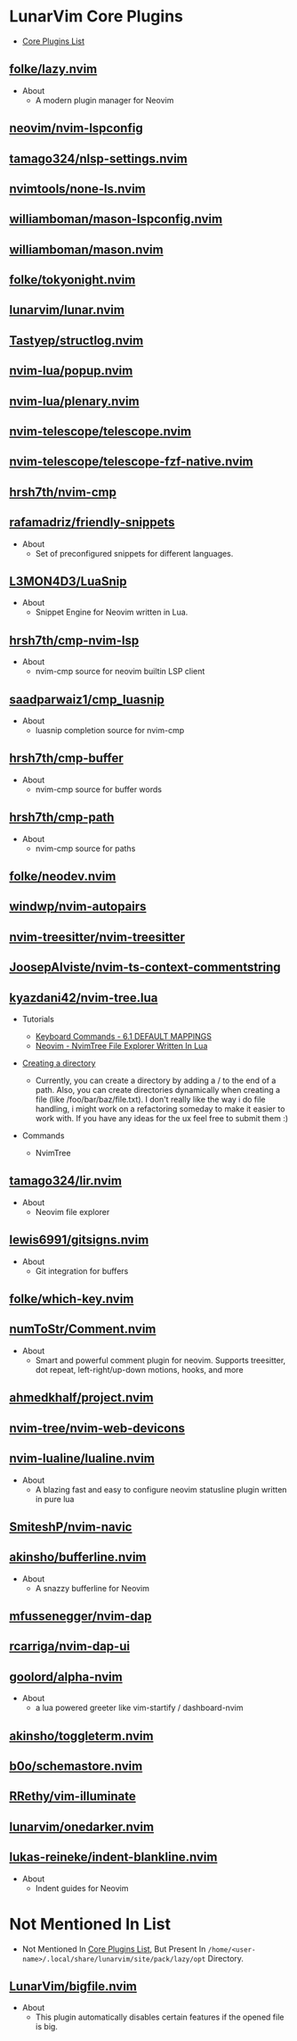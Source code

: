 # LunarVim Core Plugins

* [Core Plugins List](https://www.lunarvim.org/docs/features/core-plugins-list)

## [folke/lazy.nvim](https://github.com/folke/lazy.nvim)

* About
  * A modern plugin manager for Neovim

## [neovim/nvim-lspconfig](https://github.com/neovim/nvim-lspconfig)

## [tamago324/nlsp-settings.nvim](https://github.com/tamago324/nlsp-settings.nvim)

## [nvimtools/none-ls.nvim](https://github.com/nvimtools/none-ls.nvim/)

## [williamboman/mason-lspconfig.nvim](https://github.com/williamboman/mason-lspconfig.nvim)

## [williamboman/mason.nvim](https://github.com/williamboman/mason.nvim)

## [folke/tokyonight.nvim](https://github.com/folke/tokyonight.nvim)

## [lunarvim/lunar.nvim](https://github.com/lunarvim/lunar.nvim)

## [Tastyep/structlog.nvim](https://github.com/Tastyep/structlog.nvim)

## [nvim-lua/popup.nvim](https://github.com/nvim-lua/popup.nvim)

## [nvim-lua/plenary.nvim](https://github.com/nvim-lua/plenary.nvim)

## [nvim-telescope/telescope.nvim](https://github.com/nvim-telescope/telescope.nvim)

## [nvim-telescope/telescope-fzf-native.nvim](https://github.com/nvim-telescope/telescope-fzf-native.nvim)

## [hrsh7th/nvim-cmp](https://github.com/hrsh7th/nvim-cmp)

## [rafamadriz/friendly-snippets](https://github.com/rafamadriz/friendly-snippets)

* About
  * Set of preconfigured snippets for different languages.

## [L3MON4D3/LuaSnip](https://github.com/L3MON4D3/LuaSnip)

* About
  * Snippet Engine for Neovim written in Lua.

## [hrsh7th/cmp-nvim-lsp](https://github.com/hrsh7th/cmp-nvim-lsp)

* About
  * nvim-cmp source for neovim builtin LSP client

## [saadparwaiz1/cmp_luasnip](https://github.com/saadparwaiz1/cmp_luasnip)

* About
  * luasnip completion source for nvim-cmp

## [hrsh7th/cmp-buffer](https://github.com/hrsh7th/cmp-buffer)

* About
  * nvim-cmp source for buffer words

## [hrsh7th/cmp-path](https://github.com/hrsh7th/cmp-path)

* About
  * nvim-cmp source for paths

## [folke/neodev.nvim](https://github.com/folke/neodev.nvim)

## [windwp/nvim-autopairs](https://github.com/windwp/nvim-autopairs)

## [nvim-treesitter/nvim-treesitter](https://github.com/nvim-treesitter/nvim-treesitter)

## [JoosepAlviste/nvim-ts-context-commentstring](https://github.com/JoosepAlviste/nvim-ts-context-commentstring)

## [kyazdani42/nvim-tree.lua](https://github.com/kyazdani42/nvim-tree.lua)

* Tutorials
  * [Keyboard Commands - 6.1 DEFAULT MAPPINGS](https://github.com/nvim-tree/nvim-tree.lua/blob/master/doc/nvim-tree-lua.txt)
  * [Neovim - NvimTree File Explorer Written In Lua](https://www.youtube.com/watch?v=SpexCBrZ1pQ)

* [Creating a directory](https://github.com/nvim-tree/nvim-tree.lua/issues/3)
  * Currently, you can create a directory by adding a / to the end of a path.
    Also, you can create directories dynamically when creating a file (like /foo/bar/baz/file.txt).
    I don't really like the way i do file handling, i might work on a refactoring someday to make it easier to work with. If you have any ideas for the ux feel free to submit them :)

* Commands
  * NvimTree

## [tamago324/lir.nvim](https://github.com/tamago324/lir.nvim)

* About
  * Neovim file explorer

## [lewis6991/gitsigns.nvim](https://github.com/lewis6991/gitsigns.nvim)

* About
  * Git integration for buffers

## [folke/which-key.nvim](https://github.com/folke/which-key.nvim)

## [numToStr/Comment.nvim](https://github.com/numToStr/Comment.nvim)

* About
  * Smart and powerful comment plugin for neovim. Supports treesitter, dot repeat, left-right/up-down motions, hooks, and more

## [ahmedkhalf/project.nvim](https://github.com/ahmedkhalf/project.nvim)

## [nvim-tree/nvim-web-devicons](https://github.com/nvim-tree/nvim-web-devicons)

## [nvim-lualine/lualine.nvim](https://github.com/nvim-lualine/lualine.nvim)

* About
  * A blazing fast and easy to configure neovim statusline plugin written in pure lua

## [SmiteshP/nvim-navic](https://github.com/SmiteshP/nvim-navic)

## [akinsho/bufferline.nvim](https://github.com/akinsho/bufferline.nvim)

* About
  * A snazzy bufferline for Neovim

## [mfussenegger/nvim-dap](https://github.com/mfussenegger/nvim-dap)

## [rcarriga/nvim-dap-ui](https://github.com/rcarriga/nvim-dap-ui)

## [goolord/alpha-nvim](https://github.com/goolord/alpha-nvim)

* About
  * a lua powered greeter like vim-startify / dashboard-nvim

## [akinsho/toggleterm.nvim](https://github.com/akinsho/toggleterm.nvim)

## [b0o/schemastore.nvim](https://github.com/b0o/schemastore.nvim)

## [RRethy/vim-illuminate](https://github.com/RRethy/vim-illuminate)

## [lunarvim/onedarker.nvim](https://github.com/lunarvim/onedarker.nvim)

## [lukas-reineke/indent-blankline.nvim](https://github.com/lukas-reineke/indent-blankline.nvim)

* About
  * Indent guides for Neovim

# Not Mentioned In List

* Not Mentioned In [Core Plugins List](https://www.lunarvim.org/docs/features/core-plugins-list), But Present In `/home/<user-name>/.local/share/lunarvim/site/pack/lazy/opt` Directory.

## [LunarVim/bigfile.nvim](https://github.com/lunarvim/bigfile.nvim)

* About
  * This plugin automatically disables certain features if the opened file is big.